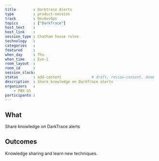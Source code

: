 ```yaml
---
title        : Darktrace Alerts
type         : product-session
track        : DevSecOps
topics       : ["DarkTrace"]
host_text    :
host_link    :
session_type : Chatham house rules
technology   :
categories   :
featured     :
when_day     : Thu
when_time    : Eve-1
room_layout  :
room_id      :
session_slack:
status       : add-content              # draft, review-content, done
description  : Share knowledge on DarkTrace alerts
organizers   :
    - PBX GS
participants :
---
```


## What

Share knowledge on DarkTrace alerts

## Outcomes

Knowledge sharing and learn new techniques.

